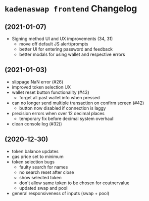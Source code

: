 # `kadenaswap frontend` Changelog

## (2021-01-07)
- Signing method UI and UX improvements (34, 31)
     - move off default JS alert/prompts
     - better UI for entering password and feedback
     - better modals for using wallet and respective errors

## (2021-01-03)
- slippage NaN error (#26)
- improved token selection UX
- wallet reset button functionality (#43)
     - forget all past wallet info when pressed
- can no longer send multiple transaction on confirm screen (#42)
     - button now disabled if connection is laggy
- precision errors when over 12 decimal places
     - temporary fix before decimal system overhaul
- clean console log (#32))


## (2020-12-30)

- token balance updates
- gas price set to minimum
- token selection bugs
   - faulty search for names
   - no search reset after close
   - show selected token
   - don't allow same token to be chosen for coutnervalue
   - updated swap and pool
- general responsiveness of inputs (swap + pool)

